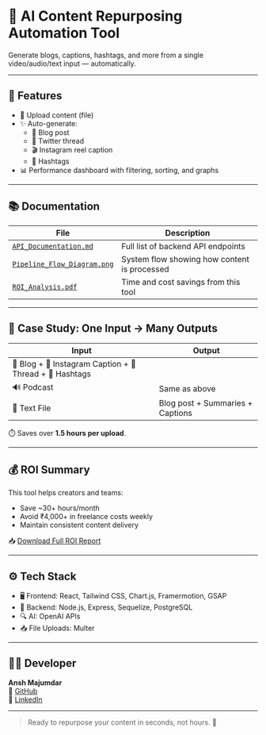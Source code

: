 # 🚀 AI Content Repurposing Automation Tool

Generate blogs, captions, hashtags, and more from a single video/audio/text input — automatically.

---

## 📌 Features

- 🔁 Upload content (file)
- ✨ Auto-generate:
  - 📝 Blog post
  - 🧵 Twitter thread
  - 🎬 Instagram reel caption
  - 📌 Hashtags
- 📊 Performance dashboard with filtering, sorting, and graphs

---

## 📚 Documentation

| File | Description |
|------|-------------|
| [`API_Documentation.md`](./docs/API_Documentation.md) | Full list of backend API endpoints |
| [`Pipeline_Flow_Diagram.png`](./docs/Pipeline_Flow_Diagram.png) | System flow showing how content is processed |
| [`ROI_Analysis.pdf`](./docs/ROI_Analysis.pdf) | Time and cost savings from this tool |

---

## 🔄 Case Study: One Input → Many Outputs

| Input | Output |
|-------|--------|
| 📝 Blog + 📸 Instagram Caption + 🧵 Thread + 📌 Hashtags |
| 🔊 Podcast | Same as above |
| 📄 Text File | Blog post + Summaries + Captions |

⏱️ Saves over **1.5 hours per upload**.

---

## 💰 ROI Summary

This tool helps creators and teams:

- Save ~30+ hours/month
- Avoid ₹4,000+ in freelance costs weekly
- Maintain consistent content delivery

📥 [Download Full ROI Report](./docs/ROI_Analysis.pdf)

---

## ⚙️ Tech Stack

- 🖥️ Frontend: React, Tailwind CSS, Chart.js, Framermotion, GSAP
- 🧠 Backend: Node.js, Express, Sequelize, PostgreSQL
- 🔍 AI: OpenAI APIs
- 📥 File Uploads: Multer

---

## 👨‍💻 Developer

**Ansh Majumdar**  
🔗 [GitHub](https://github.com/Ansh-Majumdar619)  
🔗 [LinkedIn](https://www.linkedin.com/in/ansh-majumdar)

---

> Ready to repurpose your content in seconds, not hours. 🚀
